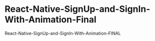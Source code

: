 # React-Native-SignUp-and-SignIn-With-Animation-Final
React-Native-SignUp-and-SignIn-With-Animation-FINAL  
